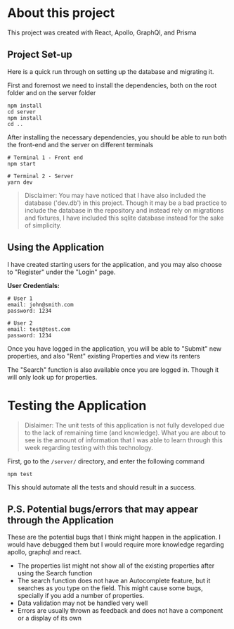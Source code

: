 # About this project

This project was created with React, Apollo, GraphQl, and Prisma

## Project Set-up

Here is a quick run through on setting up the database and migrating it.


First and foremost we need to install the dependencies, both on the root folder and on the server folder
```
npm install
cd server
npm install
cd ..
```

After installing the necessary dependencies, you should be able to run both the front-end and the server on different terminals
```
# Terminal 1 - Front end
npm start

# Terminal 2 - Server
yarn dev
```

> Disclaimer: You may have noticed that I have also included the database ('dev.db') in this project. Though it may be a bad practice to include the database in the repository and instead rely on migrations and fixtures, I have included this sqlite database instead for the sake of simplicity.


## Using the Application
I have created starting users for the application, and you may also choose to "Register" under the "Login" page.

**User Credentials:**
```
# User 1
email: john@smith.com
password: 1234

# User 2
email: test@test.com
password: 1234
```

Once you have logged in the application, you will be able to "Submit" new properties, and also "Rent" existing Properties and view its renters

The "Search" function is also available once you are logged in. Though it will only look up for properties.

# Testing the Application
> Dislaimer: The unit tests of this application is not fully developed due to the lack of remaining time (and knowledge). What you are about to see is the amount of information that I was able to learn through this week regarding testing with this technology.

First, go to the `/server/` directory, and enter the following command
```
npm test
```

This should automate all the tests and should result in a success.

## P.S. Potential bugs/errors that may appear through the Application
These are the potential bugs that I think might happen in the application. I would have debugged them but I would require more knowledge regarding apollo, graphql and react.

- The properties list might not show all of the existing properties after using the Search function
- The search function does not have an Autocomplete feature, but it searches as you type on the field. This might cause some bugs, specially if you add a number of properties.
- Data validation may not be handled very well
- Errors are usually thrown as feedback and does not have a component or a display of its own